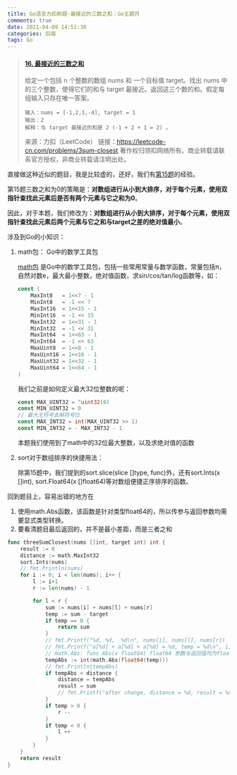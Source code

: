 ```yaml
---
title: Go语言力扣刷题-最接近的三数之和｜Go主题月
comments: true
date: 2021-04-09 14:51:30
categories: 后端
tags: Go
---
```


> #### [16. 最接近的三数之和](https://leetcode-cn.com/problems/3sum-closest/)
>
> 给定一个包括 n 个整数的数组 nums 和 一个目标值 target。找出 nums 中的三个整数，使得它们的和与 target 最接近。返回这三个数的和。假定每组输入只存在唯一答案。
>
> ```
> 输入：nums = [-1,2,1,-4], target = 1
> 输出：2
> 解释：与 target 最接近的和是 2 (-1 + 2 + 1 = 2) 。
> ```
>
> 来源：力扣（LeetCode）
> 链接：https://leetcode-cn.com/problems/3sum-closest
> 著作权归领扣网络所有。商业转载请联系官方授权，非商业转载请注明出处。

直接做这种近似的题目，我是比较虚的，还好，我们有[第15题](https://juejin.cn/post/6948962786378514440)的经验。

第15题三数之和为0的策略是：**对数组进行从小到大排序，对于每个元素，使用双指针查找此元素后是否有两个元素与它之和为0**。

因此，对于本题，我们修改为：**对数组进行从小到大排序，对于每个元素，使用双指针查找此元素后两个元素与它之和与target之差的绝对值最小**。

涉及到Go的小知识：

1. math包： Go中的数学工具包

   [math包](https://golang.google.cn/pkg/math) 是Go中的数学工具包，包括一些常用常量与数学函数，常量包括π，自然对数e，最大最小整数，绝对值函数，求sin/cos/tan/log函数等，如：

   ```go
   const (
       MaxInt8   = 1<<7 - 1
       MinInt8   = -1 << 7
       MaxInt16  = 1<<15 - 1
       MinInt16  = -1 << 15
       MaxInt32  = 1<<31 - 1
       MinInt32  = -1 << 31
       MaxInt64  = 1<<63 - 1
       MinInt64  = -1 << 63
       MaxUint8  = 1<<8 - 1
       MaxUint16 = 1<<16 - 1
       MaxUint32 = 1<<32 - 1
       MaxUint64 = 1<<64 - 1
   )
   ```

   我们之前是如何定义最大32位整数的呢：

   ```go
   const MAX_UINT32 = ^uint32(0)
   const MIN_UINT32 = 0
   // 最大无符号去掉符号位
   const MAX_INT32 = int(MAX_UINT32 >> 1)
   const MIN_INT32 = - MAX_INT32 - 1
   ```

   本题我们使用到了math中的32位最大整数，以及求绝对值的函数

2. sort对于数组排序的快捷用法：

   除第15题中，我们提到的sort.slice(slice []type, func)外，还有sort.Ints(x []int), sort.Float64(x []float64)等对数组便捷正序排序的函数。

回到题目上，容易出错的地方在

1. 使用math.Abs函数，该函数是针对类型float64的，所以传参与返回参数均需要显式类型转换。
2. 要看清题目最后返回的，并不是最小差距，而是三者之和

```go
func threeSumClosest(nums []int, target int) int {
	result := 0
	distance := math.MaxInt32
	sort.Ints(nums)
	// fmt.Println(nums)
	for i := 0; i < len(nums); i++ {
		l := i+1
		r := len(nums) - 1

		for l < r {
			sum := nums[i] + nums[l] + nums[r]
			temp := sum - target
			if temp == 0 {
				return sum
			}
			// fmt.Printf("%d, %d,  %d\n", nums[i], nums[l], nums[r])
			// fmt.Printf("a[%d] + a[%d] + a[%d] = %d, temp = %d\n", i, l, r, nums[i] + nums[l] + nums[r], temp)
			// math.Abs: func Abs(x float64) float64 参数与返回值均为float64，所以需要做显示类型转换
			tempAbs := int(math.Abs(float64(temp)))
			// fmt.Println(tempAbs)
			if tempAbs < distance {
				distance = tempAbs
				result = sum
				// fmt.Printf("after change, distance = %d, result = %d\n", distance, result)
			}
			if temp > 0 {
				r --
			}
			if temp < 0 {
				l ++
			}
		}
	}
	return result
}
```

